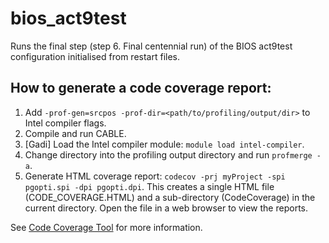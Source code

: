 # bios_act9test

Runs the final step (step 6. Final centennial run) of the BIOS act9test
configuration initialised from restart files.

## How to generate a code coverage report:

1. Add `-prof-gen=srcpos -prof-dir=<path/to/profiling/output/dir>` to Intel
   compiler flags.
2. Compile and run CABLE.
3. [Gadi] Load the Intel compiler module: `module load intel-compiler`.
4. Change directory into the profiling output directory and run `profmerge -a`.
5. Generate HTML coverage report: `codecov -prj myProject -spi pgopti.spi -dpi
   pgopti.dpi`. This creates a single HTML file (CODE_COVERAGE.HTML) and a
   sub-directory (CodeCoverage) in the current directory. Open the file in a
   web browser to view the reports.

See [Code Coverage Tool][code-coverage-tool] for more information.

[code-coverage-tool]: https://www.intel.com/content/www/us/en/docs/fortran-compiler/developer-guide-reference/2023-0/code-coverage-tool.html

